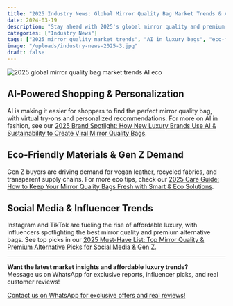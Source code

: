 ```yaml
---
title: "2025 Industry News: Global Mirror Quality Bag Market Trends & AI Innovation"
date: 2024-03-19
description: "Stay ahead with 2025's global mirror quality and premium alternative bag market trends. Discover how AI, eco-friendly materials, and social media are shaping affordable luxury for Gen Z."
categories: ["Industry News"]
tags: ["2025 mirror quality market trends", "AI in luxury bags", "eco-friendly premium alternatives", "Gen Z affordable luxury", "social media bag trends 2025", "premium alternative global news"]
image: "/uploads/industry-news-2025-3.jpg"
draft: false
---
```


![2025 global mirror quality bag market trends AI eco](/uploads/industry-news-2025-3.jpg)

## AI-Powered Shopping & Personalization

AI is making it easier for shoppers to find the perfect mirror quality bag, with virtual try-ons and personalized recommendations. For more on AI in fashion, see our [2025 Brand Spotlight: How New Luxury Brands Use AI & Sustainability to Create Viral Mirror Quality Bags](../brand-stories-2025-3.md).

## Eco-Friendly Materials & Gen Z Demand

Gen Z buyers are driving demand for vegan leather, recycled fabrics, and transparent supply chains. For more eco tips, check our [2025 Care Guide: How to Keep Your Mirror Quality Bags Fresh with Smart & Eco Solutions](../care-maintenance-2025-3.md).

## Social Media & Influencer Trends

Instagram and TikTok are fueling the rise of affordable luxury, with influencers spotlighting the best mirror quality and premium alternative bags. See top picks in our [2025 Must-Have List: Top Mirror Quality & Premium Alternative Picks for Social Media & Gen Z](../must-have-list-2025-2.md).

---

**Want the latest market insights and affordable luxury trends?**  
Message us on WhatsApp for exclusive reports, influencer picks, and real customer reviews!

[Contact us on WhatsApp for exclusive offers and real reviews!](https://wa.me/19088661058)

<script type="application/ld+json">
{
  "@context": "https://schema.org",
  "@type": "Article",
  "headline": "2025 Industry News: Global Mirror Quality Bag Market Trends & AI Innovation",
  "description": "Stay ahead with 2025's global mirror quality and premium alternative bag market trends. Discover how AI, eco-friendly materials, and social media are shaping affordable luxury for Gen Z.",
  "image": "https://luxvibeo.com/uploads/industry-news-2025-3.jpg",
  "author": {"@type": "Organization", "name": "LuxVibe"},
  "datePublished": "2025-06-02",
  "articleSection": "Industry News",
  "keywords": "2025 mirror quality market trends, AI in luxury bags, eco-friendly premium alternatives, Gen Z affordable luxury, social media bag trends 2025, premium alternative global news"
}
</script> 